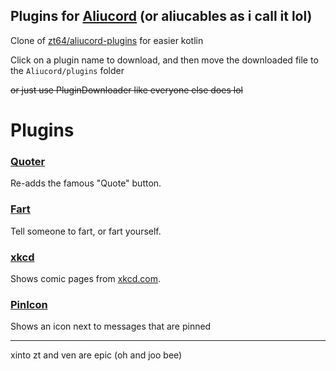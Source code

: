 ## Plugins for [Aliucord](https://github.com/Aliucord) (or aliucables as i call it lol)

Clone of [zt64/aliucord-plugins](https://github.com/zt64/aliucord-plugins) for easier kotlin

Click on a plugin name to download, and then move the downloaded file to the `Aliucord/plugins` folder

~~or just use PluginDownloader like everyone else does lol~~

# Plugins
### [Quoter](https://github.com/ItzOnlyAnimal/AliuPlugins/raw/builds/Quoter.zip)
Re-adds the famous "Quote" button.

### [Fart](https://github.com/ItzOnlyAnimal/AliuPlugins/raw/builds/Fart.zip)
Tell someone to fart, or fart yourself.

### [xkcd](https://github.com/ItzOnlyAnimal/AliuPlugins/raw/builds/xkcd.zip)
Shows comic pages from [xkcd.com](https://xkcd.com).

### [PinIcon](https://github.com/ItzOnlyAnimal/AliuPlugins/raw/builds/PinIcon.zip)
Shows an icon next to messages that are pinned

---
xinto zt and ven are epic (oh and joo bee)
